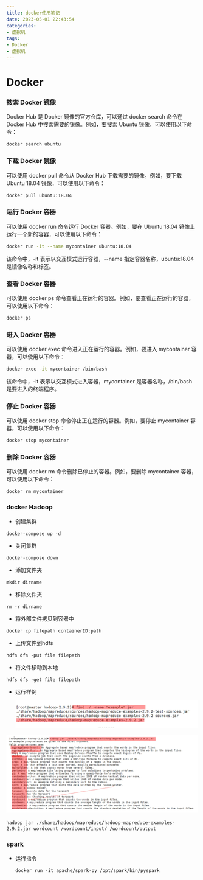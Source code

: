 ```yaml
---
title: docker使用笔记
date: 2023-05-01 22:43:54
categories:
- 虚拟机
tags:
- Docker
- 虚拟机
---
```


# Docker



### 搜索 Docker 镜像

Docker Hub 是 Docker 镜像的官方仓库，可以通过 docker search 命令在 Docker Hub 中搜索需要的镜像。例如，要搜索 Ubuntu 镜像，可以使用以下命令：

```bash
docker search ubuntu
```



### 下载 Docker 镜像

可以使用 docker pull 命令从 Docker Hub 下载需要的镜像。例如，要下载 Ubuntu 18.04 镜像，可以使用以下命令：

```bash
docker pull ubuntu:18.04
```



### 运行 Docker 容器

可以使用 docker run 命令运行 Docker 容器。例如，要在 Ubuntu 18.04 镜像上运行一个新的容器，可以使用以下命令：

```bash
docker run -it --name mycontainer ubuntu:18.04
```

该命令中，-it 表示以交互模式运行容器，--name 指定容器名称，ubuntu:18.04 是镜像名称和标签。



### 查看 Docker 容器

可以使用 docker ps 命令查看正在运行的容器。例如，要查看正在运行的容器，可以使用以下命令：

```bash
docker ps
```



### 进入 Docker 容器

可以使用 docker exec 命令进入正在运行的容器。例如，要进入 mycontainer 容器，可以使用以下命令：

```bash
docker exec -it mycontainer /bin/bash
```

该命令中，-it 表示以交互模式进入容器，mycontainer 是容器名称，/bin/bash 是要进入的终端程序。



### 停止 Docker 容器

可以使用 docker stop 命令停止正在运行的容器。例如，要停止 mycontainer 容器，可以使用以下命令：

```bash
docker stop mycontainer
```



### 删除 Docker 容器

可以使用 docker rm 命令删除已停止的容器。例如，要删除 mycontainer 容器，可以使用以下命令：

```bash
docker rm mycontainer
```



### docker Hadoop

* 创建集群

``` shell
docker-compose up -d
```

* 关闭集群

```shell
docker-compose down
```

* 添加文件夹

```shell
mkdir dirname
```

* 移除文件夹

```shell
rm -r dirname
```

* 将外部文件拷贝到容器中

```shell
docker cp filepath containerID:path
```

* 上传文件到hdfs

```shell
hdfs dfs -put file filepath
```

* 将文件移动到本地

```shell
hdfs dfs -get file filepath
```

* 运行样例

  ![image-20221029140122971](\typora-user-images\image-20221029140122971.png)

![image-20221029140150160](\typora-user-images\image-20221029140150160.png)

```shell
hadoop jar ./share/hadoop/mapreduce/hadoop-mapreduce-examples-2.9.2.jar wordcount /wordcount/input/ /wordcount/output
```









### spark

* 运行指令

  ```shell
  docker run -it apache/spark-py /opt/spark/bin/pyspark
  ```

  